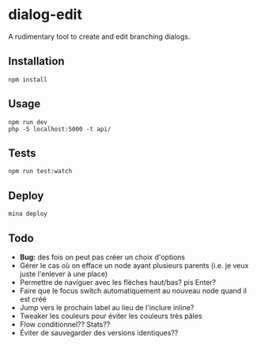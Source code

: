 # dialog-edit

A rudimentary tool to create and edit branching dialogs.

## Installation

```
npm install
```
## Usage

```
npm run dev
php -S localhost:5000 -t api/
```
## Tests

```
npm run test:watch
```

## Deploy

```
mina deploy
```

## Todo

- **Bug:** des fois on peut pas créer un choix d'options
- Gérer le cas où on efface un node ayant plusieurs parents (i.e. je veux juste l'enlever à une place)
- Permettre de naviguer avec les flèches haut/bas? pis Enter?
- Faire que le focus switch automatiquement au nouveau node quand il est créé
- Jump vers le prochain label au lieu de l'inclure inline?
- Tweaker les couleurs pour éviter les couleurs très pâles
- Flow conditionnel?? Stats??
- Éviter de sauvegarder des versions identiques??
